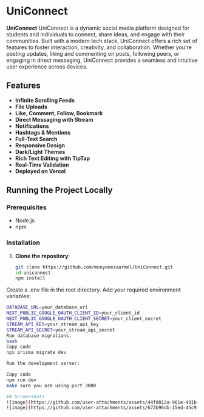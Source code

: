# UniConnect

**UniConnect** UniConnect is a dynamic social media platform designed for students and individuals to connect, share ideas, and engage with their communities. Built with a modern tech stack, UniConnect offers a rich set of features to foster interaction, creativity, and collaboration. Whether you're posting updates, liking and commenting on posts, following peers, or engaging in direct messaging, UniConnect provides a seamless and intuitive user experience across devices.

## Features
- **Infinite Scrolling Feeds**
- **File Uploads**
- **Like, Comment, Follow, Bookmark**
- **Direct Messaging with Stream**
- **Notifications**
- **Hashtags & Mentions**
- **Full-Text Search**
- **Responsive Design**
- **Dark/Light Themes**
- **Rich Text Editing with TipTap**
- **Real-Time Validation**
- **Deployed on Vercel**

## Running the Project Locally

### Prerequisites
- Node.js
- npm


### Installation

1. **Clone the repository**:
   ```bash
   git clone https://github.com/munyanezaarmel/UniConnect.git
   cd uniconnect
   npm install
   
Create a .env file in the root directory.
Add your required environment variables:
```bash
DATABASE_URL=your_database_url
NEXT_PUBLIC_GOOGLE_OAUTH_CLIENT_ID=your_client_id
NEXT_PUBLIC_GOOGLE_OAUTH_CLIENT_SECRET=your_client_secret
STREAM_API_KEY=your_stream_api_key
STREAM_API_SECRET=your_stream_api_secret
Run database migrations:
bash
Copy code
npx prisma migrate dev

Run the development server:

Copy code
npm run dev
make sure you are using port 3000 

## Screenshots
![image](https://github.com/user-attachments/assets/44fd812a-961e-431b-85b4-22b763b413a8)
![image](https://github.com/user-attachments/assets/672b96db-15ed-45c9-88d1-0b89a44ef366)


